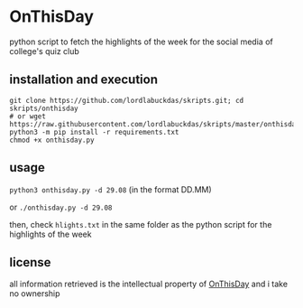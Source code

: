 # OnThisDay

python script to fetch the highlights of the week for the social media of college's quiz club

## installation and execution

```
git clone https://github.com/lordlabuckdas/skripts.git; cd skripts/onthisday
# or wget https://raw.githubusercontent.com/lordlabuckdas/skripts/master/onthisday/onthisday.py
python3 -m pip install -r requirements.txt
chmod +x onthisday.py
```

## usage

`python3 onthisday.py -d 29.08` (in the format DD.MM)

or `./onthisday.py -d 29.08`

then, check `hlights.txt` in the same folder as the python script for the highlights of the week

## license

all information retrieved is the intellectual property of [OnThisDay](https://onthisday.com) and i take no ownership
